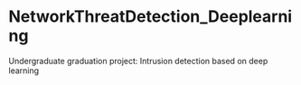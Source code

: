 # NetworkThreatDetection_Deeplearning
Undergraduate graduation project: Intrusion detection based on deep learning
